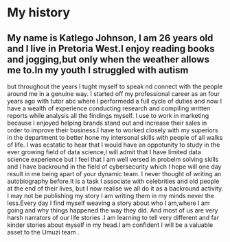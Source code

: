 # My history

## My name is Katlego Johnson, I am 26 years old and I live in Pretoria West.I enjoy reading books and jogging,but only when the weather allows me to.In my youth I struggled with autism
but throughout the years I tught myself to speak nd connect with the people around me in a genuine way.
I started off my professional career as an four years ago with tutor abc where I performedd a full cycle of duties and now I have a wealth of experience conducting research and 
compiling written reports while analysis all the findings myself.
I use to work in marketing because I enjoyed helping brands stand out and increase their sales in order to improve their business.I have to worked closely with my superiors in 
the department to better hone my intersonal skills with people of all walks of life.
I was ecstatic to hear that I would have an oppotunity to study in the ever growing field of data science,I will admit that I have limited data science experience but I feel that
I am well versed in probelm solving skills and I have backround in the field of cybersecurity which I hope will one day result in me being apart of your dynamic team.
I never thought of writing an autobiography before.It is a task I associate with celebrities and old people at the end of their lives, but I now realise we all do it as a backround activity.
I may not be publishing my story I am writing them in my minds never the less.Every day I find myself weaving a story about who I am,where I am going and why things happened the way they did. 
And most of us are very harsh narrators of our life stories  .I am learning to tell very different and far kinder stories about myself in my head.I am confident I will be a valuable asset to the Umuzi team .
